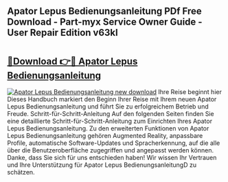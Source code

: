 ## Apator Lepus Bedienungsanleitung PDf Free Download - Part-myx Service Owner Guide - User Repair Edition v63kI

# <h2><a href="http://df3118.blite.top/?on=Apator+Lepus+Bedienungsanleitung">🔗Download 👉🔴 Apator Lepus Bedienungsanleitung</a></h2>

[![Apator Lepus Bedienungsanleitung new download](https://i.imgur.com/lujVjoI.png)](http://df3118.blite.top/?on=Apator+Lepus+Bedienungsanleitung)
Ihre Reise beginnt hier Dieses Handbuch markiert den Beginn Ihrer Reise mit Ihrem neuen Apator Lepus Bedienungsanleitung und führt Sie zu erfolgreichem Betrieb und Freude. Schritt-für-Schritt-Anleitung Auf den folgenden Seiten finden Sie eine detaillierte Schritt-für-Schritt-Anleitung zum Einrichten Ihres Apator Lepus Bedienungsanleitung. Zu den erweiterten Funktionen von Apator Lepus Bedienungsanleitung gehören Augmented Reality, anpassbare Profile, automatische Software-Updates und Spracherkennung, auf die alle über die Benutzeroberfläche zugegriffen und angepasst werden können. Danke, dass Sie sich für uns entschieden haben! Wir wissen Ihr Vertrauen und Ihre Unterstützung für Apator Lepus BedienungsanleitungD zu schätzen.
